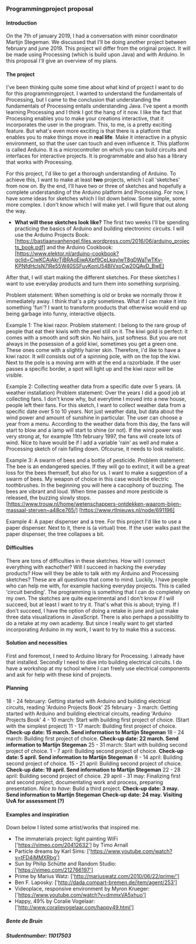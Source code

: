 ### Programmingproject proposal

#### **Introduction**
On the 7th of january 2019, I had a conversation with minor coordinator Martijn Stegeman. We discussed that I'll be doing another project between february and june 2019. This project wil differ from the original project. It will be made using Processing (which is build upon Java) and with Arduino. In this proposal I'll give an overview of my plans.


#### **The project**
I've been thinking quite some time about what kind of project I want to do for this programmingproject. I wanted to understand the fundamentals of Processing, but I came to the conclusion that understanding the fundamentals of Processing entails understanding Java. I've spent a month learning Processing and I think I got the hang of it now. I like the fact that Processing enables you to make your creations interactive, that it incorporates the user in the program. This, to me, is a pretty exciting feature. But what's even more exciting is that there is a platform that enables you to make things move in **real life**. Make it interactive in a physic environment, so that the user can touch and even influence it. 
This platform is called Arduino. It is a microcontroller on which you can build circuits and interfaces for interactive projects. It is programmable and also has a library that works with Processing. 

For this project, I'd like to get a thorough understanding of Arduino. To achieve this, I want to make at least **two** projects, which I call 'sketches' from now on. By the end, I'll have two or three of sketches and hopefully a complete understanding of the Arduino platform ánd Processing. For now, I have some ideas for sketches which I list down below. Some simple, some more complex. I don't know which I will make yet. I will figure that out along the way.


- **What will these sketches look like?**
The first two weeks I'll be spending practicing the basics of Arduino and building electroninc circuits. I will use the Arduino Projects Book: [https://bastiaanvanhengel.files.wordpress.com/2016/06/arduino_projects_book.pdf] and the Arduino Cookbook: [https://www.elektor.nl/arduino-cookbook?gclid=CjwKCAiAkrTjBRAoEiwAXpf9CeLkqyIwT8gDWaTwTKv-KPNfdHclsN7lRe55W40SSFuvKonU54BIVxoCw20QAvD_BwE]

After that, I will start making the different sketches. For these sketches I want to use everyday products and turn them into something surprising. 

Problem statement: When something is old or broke we normally throw it immediately away. I think that's a pity sometimes. What if I can make it into something 'fun'? I want to transform products that otherwise would end up being garbage into funny, interactive objects.

Example 1: The kiwi razor. 
Problem statement: I belong to the rare group of people that eat their kiwis with the peel still on it. The kiwi gold is perfect: it comes with a smooth and soft skin. No hairs, just softness. But you are not always in the posession of a gold kiwi, sometimes you get a green one. These ones come with a slightly hairier skin. Therefore, I'd like to have a kiwi razor. 
It will consists out of a spinning pole, with on the top the kiwi. Next to the pole is a moving arm with at the end a razorblade. If the user passes a specific border, a spot will light up and the kiwi razor will be visible. 

Example 2: Collecting weather data from a specific date over 5 years. (A weather installation)
Problem statement: Over the years I did a good job at collecting fans. I don't know why, but everytime I moved into a new house, people left their fans. For this sketch, I want to collect weather data from a specific date over 5 to 10 years. Not just weather data, but data about the wind power and amount of sunshine in particular. The user can choose a year from a menu. According to the weather data from this day, the fans will start to blow and a lamp will start to shine (or not). If the wind power was very strong at, for example 11th february 1997, the fans will create lots of wind. Nice to have would be if I add a variable 'rain' as well and make a Processing sketch of rain falling down. Ofcourse, it needs to look realistic.

Example 3: A swarm of bees and a bottle of pesticide. 
Problem statement: The bee is an endangered species. If they will go to extinct, it will be a great loss for the bees themself, but also for us. I want to make a suggestion of a swarm of bees. My weapon of choice in this case would be electric toothbrushes. In the beginning you will here a cacophony of buzzing. The bees are vibrant and loud. When time passes and more pesticide is released, the buzzing slowly stops. 
[https://www.trouw.nl/home/wetenschappers-ontdekken-waarom-bijen-massaal-sterven~a48ce765/]
[https://www.rtlnieuws.nl/node/691196]

Example 4: A paper dispenser and a tree.
For this project I'd like to use a paper dispenser. Next to it, there is (a virtual) tree. If the user walks past the paper dispenser, the tree collapses a bit. 

#### **Difficulties**
There are tons of difficulties in these sketches. How will I connect everything with eachother? Will I succeed in hacking the everyday products? How will they be able to talk with my Arduino and Processing sketches? These are all questions that come to mind. Luckily, I have people who can help me with, for example hacking everyday projects. This is called 'circuit bending'. The programming is something that I can do completely on my own. 
The sketches are quite experimental and I don't know if I will succeed, but at least I want to try it. That's what this is about; trying. If I don't succeed, I have the option of doing a retake in june and just make three data visualizations in JavaScript. There is also perhaps a possibility to do a retake at my own academy. But since I really want to get started incorporating Arduino in my work, I want to try to make this a success.


#### **Solution and necessities**
First and foremost, I need to Arduino library for Processing. I already have that installed. Secondly I need to dive into building electrical circuits. I do have a workshop at my school where I can freely use electrical components and ask for help with these kind of projects.

#### **Planning**
18 - 24 february: Getting started with Arduino and building electrical circuits, reading 'Arduino Projects Book'
25 february - 3 march: Getting started with Arduino and building electrical circuits, reading 'Arduino Projects Book'
4 - 10 march: Start with building first project of choice. (Start with the simplest project)
11 - 17 march: Building first project of choice.
**Check-up date: 15 march. Send information to Martijn Stegeman** 
18 - 24 march: Building first project of choice.
**Check-up date: 22 march. Send information to Martijn Stegeman** 
25 - 31 march: Start with building second project of choice.
1 - 7 april: Building second project of choice.
**Check-up date: 5 april. Send information to Martijn Stegeman** 
8 - 14 april: Building second project of choice.
15 - 21 april: Building second project of choice.
**Check-up date: 19 april. Send information to Martijn Stegeman** 
22 - 28 april: Building second project of choice. 
29 april - 31 may: Finalizing first and second project, documentating work and process, preparing presentation.
*Nice to have*: Build a third project.
**Check-up date: 3 may. Send information to Martijn Stegeman** 
**Check-up date: 24 may. Visiting UvA for assessment (?)** 


#### **Examples and inspiration**
Down below I listed some artist/works that inspired me. 
- The immaterials project: light painting WiFi ['https://vimeo.com/20412632'] by Timo Arnall
- Particle dreams by Karl Sims: ['https://www.youtube.com/watch?v=tFD4jMMXRbg']
- Sun by Philip Schütte and Random Studio: ['https://vimeo.com/212766197']
- Prime by Marius Watz: ['http://mariuswatz.com/2010/06/22/prime/']
- Ben F. Laposky: ['http://dada.compart-bremen.de/item/agent/253']
- Videoplace, responsive environment by Myron Krueger: ['https://www.youtube.com/watch?v=dmmxVA5xhuo']
- Happy, 49% by Coralie Vogelaar: ['http://www.coralievogelaar.com/happy49.html']


##### Bente de Bruin 
##### Studentnumber: 11017503
